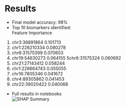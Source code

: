 # Results  
- Final model accuracy: 98%  
- Top 10 biomarkers identified:  
           Feature  Importance
1. chr3:36891864    0.101713
2. chr1:226210334    0.080278
3. chr6:31575399    0.070653
4. chr19:54630273    0.064155
5chr6:31575324    0.060692
6. chr21:27143412    0.058244
7. chr1:226664743    0.055055
8. chr16:7805346    0.041672
9. chr4:89305862    0.041453
10. chr22:39020422    0.040068

- Full results in notebooks  
![SHAP Summary](figures/shap_summary.png)  
